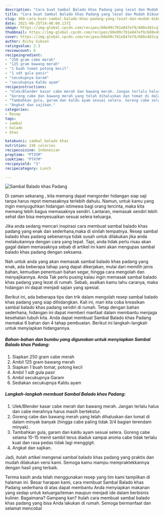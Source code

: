 ```yaml
---
description: "Cara buat Sambal Balado khas Padang yang lezat dan Mudah Dibuat"
title: "Cara buat Sambal Balado khas Padang yang lezat dan Mudah Dibuat"
slug: 468-cara-buat-sambal-balado-khas-padang-yang-lezat-dan-mudah-dibuat
date: 2021-06-25T14:48:09.137Z
image: https://img-global.cpcdn.com/recipes/60e99c781e847ef9/680x482cq70/sambal-balado-khas-padang-foto-resep-utama.jpg
thumbnail: https://img-global.cpcdn.com/recipes/60e99c781e847ef9/680x482cq70/sambal-balado-khas-padang-foto-resep-utama.jpg
cover: https://img-global.cpcdn.com/recipes/60e99c781e847ef9/680x482cq70/sambal-balado-khas-padang-foto-resep-utama.jpg
author: Ricky Gibson
ratingvalue: 3.3
reviewcount: 6
recipeingredient:
- "250 gram cabe merah"
- "125 gram bawang merah"
- "1 buah tomat potong kecil"
- "1 sdt gula pasir"
- "secukupnya Garam"
- "secukupnya Kaldu ayam"
recipeinstructions:
- "Ulek/Blender kasar cabe merah dan bawang merah. Jangan terlalu halus dan cabe merahnya harus masih bertekstur."
- "Goreng cabe dan bawang merah yang telah dihaluskan dan tomat di dalam minyak banyak (hingga cabe paling tidak 3/4 bagian terendam minyak)."
- "Tambahkan gula, garam dan kaldu ayam sesuai selera. Goreng cabe selama 10-15 menit sambil terus diaduk sampai aroma cabe tidak terlalu kuat dan rasa pedas tidak lagi menggigit."
- "Angkat dan sajikan."
categories:
- Resep
tags:
- sambal
- balado
- khas

katakunci: sambal balado khas 
nutrition: 236 calories
recipecuisine: Indonesian
preptime: "PT35M"
cooktime: "PT47M"
recipeyield: "3"
recipecategory: Lunch

---
```



![Sambal Balado khas Padang](https://img-global.cpcdn.com/recipes/60e99c781e847ef9/680x482cq70/sambal-balado-khas-padang-foto-resep-utama.jpg)

Di zaman  sekarang , kita memang dapat mengorder hidangan siap saji tanpa harus repot memasaknya terlebih dahulu. Namun, untuk kamu yang ingin menyuguhkan hidangan istimewa bagi orang tercinta, maka kita memang lebih bagus memasaknya sendiri. Lantaran, memasak sendiri lebih sehat dan bisa menyesuaikan sesuai selera keluarga.

Jika anda sedang mencari inspirasi cara membuat sambal balado khas padang yang enak dan sederhana,maka di sinilah tempatnya. Resep sambal balado khas padang  sebenarnya tidak susah untuk dilakukan jika anda melakukannya dengan cara yang tepat. Tapi, anda tidak perlu risau akan gagal dalam memasaknya 
sebab di artikel ini kami akan mengupas sambal balado khas padang dengan seksama.  



Nah untuk anda yang akan memasak sambal balado khas padang yang enak, ada beberapa tahap yang dapat dikerjakan, mulai dari memilih jenis bahan, kemudian penentuan bahan segar, hingga cara mengolah dan menyajikannya. Anda Tak perlu pusing kalau ingin memasak sambal balado khas padang yang lezat di rumah. Sebab, asalkan kamu  tahu caranya, maka hidangan ini dapat menjadi sajian yang spesial.

Berikut ini, ada beberapa tips dan trik dalam mengolah resep sambal balado khas padang yang siap dihidangkan. Kali ini, mari kita coba kreasikan sambal balado khas padang sendiri di rumah. Tetap dengan bahan sederhana, hidangan ini dapat memberi manfaat dalam membantu menjaga kesehatan tubuh kita. Anda dapat membuat Sambal Balado khas Padang memakai 6 bahan dan 4 tahap pembuatan. Berikut ini langkah-langkah untuk menyiapkan hidangannya.

<!--inarticleads1-->

##### Bahan-bahan dan bumbu yang digunakan untuk menyiapkan Sambal Balado khas Padang:

1. Siapkan 250 gram cabe merah
1. Ambil 125 gram bawang merah
1. Siapkan 1 buah tomat, potong kecil
1. Ambil 1 sdt gula pasir
1. Ambil secukupnya Garam
1. Sediakan secukupnya Kaldu ayam




<!--inarticleads2-->

##### Langkah-langkah membuat Sambal Balado khas Padang:

1. Ulek/Blender kasar cabe merah dan bawang merah. Jangan terlalu halus dan cabe merahnya harus masih bertekstur.
1. Goreng cabe dan bawang merah yang telah dihaluskan dan tomat di dalam minyak banyak (hingga cabe paling tidak 3/4 bagian terendam minyak).
1. Tambahkan gula, garam dan kaldu ayam sesuai selera. Goreng cabe selama 10-15 menit sambil terus diaduk sampai aroma cabe tidak terlalu kuat dan rasa pedas tidak lagi menggigit.
1. Angkat dan sajikan.




Jadi, itulah artikel mengenai  sambal balado khas padang  yang praktis dan mudah dilakukan versi kami. Semoga kamu mampu mempraktekkannya dengan hasil yang terbaik. 

Terima kasih anda telah menggunakan resep yang tim kami tampilkan di halaman ini. Besar harapan kami, cara membuat  Sambal Balado khas Padang sederhana di atas dapat membantu Anda menyiapkan makanan yang sedap untuk keluarga/teman maupun menjadi ide dalam berbisnis kuliner. Bagaimana? Gampang kan? Itulah cara membuat sambal balado khas padang yang bisa Anda lakukan di rumah. Semoga bermanfaat dan selamat mencoba!

